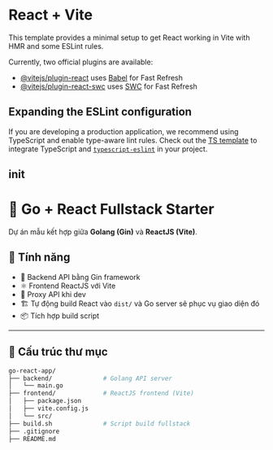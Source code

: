 # React + Vite

This template provides a minimal setup to get React working in Vite with HMR and some ESLint rules.

Currently, two official plugins are available:

- [@vitejs/plugin-react](https://github.com/vitejs/vite-plugin-react/blob/main/packages/plugin-react/README.md) uses [Babel](https://babeljs.io/) for Fast Refresh
- [@vitejs/plugin-react-swc](https://github.com/vitejs/vite-plugin-react-swc) uses [SWC](https://swc.rs/) for Fast Refresh

## Expanding the ESLint configuration

If you are developing a production application, we recommend using TypeScript and enable type-aware lint rules. Check out the [TS template](https://github.com/vitejs/vite/tree/main/packages/create-vite/template-react-ts) to integrate TypeScript and [`typescript-eslint`](https://typescript-eslint.io) in your project.

<!--  -->

## init

# 🧩 Go + React Fullstack Starter

Dự án mẫu kết hợp giữa **Golang (Gin)** và **ReactJS (Vite)**.

## 🚀 Tính năng

- 🧠 Backend API bằng Gin framework
- ⚛️ Frontend ReactJS với Vite
- 🔄 Proxy API khi dev
- 🏗 Tự động build React vào `dist/` và Go server sẽ phục vụ giao diện đó
- 📦 Tích hợp build script

---

## 📁 Cấu trúc thư mục

```bash
go-react-app/
├── backend/              # Golang API server
│   └── main.go
├── frontend/             # ReactJS frontend (Vite)
│   ├── package.json
│   ├── vite.config.js
│   └── src/
├── build.sh              # Script build fullstack
├── .gitignore
├── README.md

```

